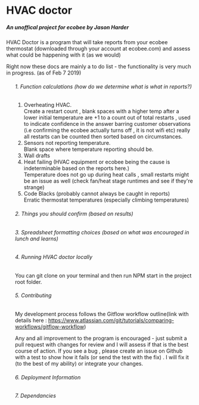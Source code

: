 <h1>HVAC doctor</h1>

<H5>An unoffical project for ecobee by Jason Harder </h6> 

HVAC Doctor is a program that will take reports from your ecobee thermostat (downloaded through your account at ecobee.com) and assess what could be happening with it (as we would)

Right now these docs are mainly a to do list - the functionality is very much in progress. (as of Feb 7 2019)

<ol>
  <h6>1. Function calculations (how do we determine what is what in reports?) </h6>
    <ol>
      <li>Overheating HVAC. </li>
        Create a restart count , blank spaces with a higher temp after a lower initial temperature are +1 to a count out of total restarts , used to indicate confidence in the answer barring customer observations (i.e confirming the ecobee actually turns off , it is not wifi etc) really all restarts can be counted then sorted based on circumstances.
      <li>Sensors not reporting temperature. </li>
Blank space where temperature reporting should be. 
      <li>Wall drafts </li> 
      <li>Heat failing (HVAC equipment or ecobee being the cause is indeterminable based on the reports here.) </li>
Temperature does not go up during heat calls , small restarts might be an issue as well (check fan/heat stage runtimes and see if they're strange) 
      <li>Code Blacks (probably cannot always be caught in reports) </li> 
Erratic thermostat temperatures (especially climbing temperatures) 
</ol>
   <h6>2. Things you should confirm (based on results) 
   <h6>3. Spreadsheet formatting choices (based on what was encouraged in lunch and learns) </h6> 
   
   <h6>4. Running HVAC doctor locally </h6>
You can git clone on your terminal and then run NPM start in the project root folder.    
   
   <h6>5. Contributing </h6> 

My development process follows the Gitflow workflow outline(link with details here : https://www.atlassian.com/git/tutorials/comparing-workflows/gitflow-workflow) 

Any and all improvement to the program is encouraged - just submit a pull request with changes for review and I will assess if that is the best course of action. If you see a bug , please create an issue on Github with a test to show how it fails (or send the test with the fix) . I will fix it (to the best of my ability) or integrate your changes.
    
   <h6>6. Deployment Information </h6>  

   <h6>7. Dependancies </h6>
   
</ol>
